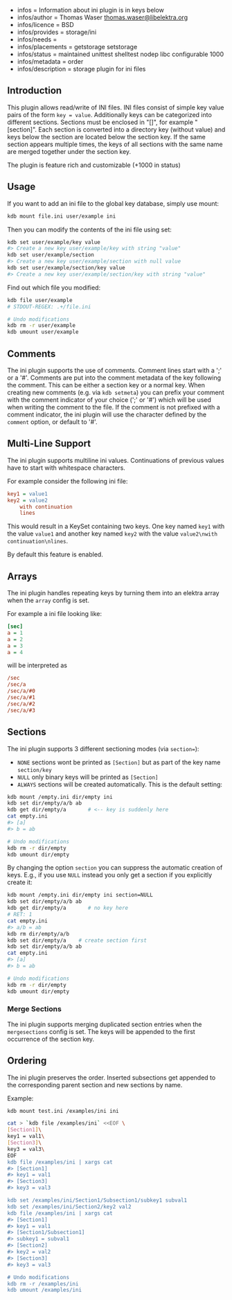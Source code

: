 - infos = Information about ini plugin is in keys below
- infos/author = Thomas Waser <thomas.waser@libelektra.org>
- infos/licence = BSD
- infos/provides = storage/ini
- infos/needs =
- infos/placements = getstorage setstorage
- infos/status = maintained unittest shelltest nodep libc configurable 1000
- infos/metadata = order
- infos/description = storage plugin for ini files

## Introduction

This plugin allows read/write of INI files. INI files consist of simple
key value pairs of the form `key = value`. Additionally keys can be
categorized into different sections. Sections must be enclosed in "[]",
for example "[section]". Each section is converted into a directory key
(without value) and keys below the section are located below the section
key. If the same section appears multiple times, the keys of all sections
with the same name are merged together under the section key.

The plugin is feature rich and customizable (+1000 in status)

## Usage

If you want to add an ini file to the global key database, simply use mount:

```sh
kdb mount file.ini user/example ini
```

Then you can modify the contents of the ini file using set:

```sh
kdb set user/example/key value
#> Create a new key user/example/key with string "value"
kdb set user/example/section
#> Create a new key user/example/section with null value
kdb set user/example/section/key value
#> Create a new key user/example/section/key with string "value"
```

Find out which file you modified:

```sh
kdb file user/example
# STDOUT-REGEX: .+/file.ini

# Undo modifications
kdb rm -r user/example
kdb umount user/example
```

## Comments

The ini plugin supports the use of comments. Comment lines start with
a ';' or a '#'. Comments are put into the comment metadata of the key
following the comment. This can be either a section key or a normal key.
When creating new comments (e.g. via `kdb setmeta`) you can prefix
your comment with the comment indicator of your choice (';' or '#')
which will be used when writing the comment to the file. If the comment
is not prefixed with a comment indicator, the ini plugin will use the
character defined by the `comment` option, or default to '#'.

## Multi-Line Support

The ini plugin supports multiline ini values. Continuations of previous values
have to start with whitespace characters.

For example consider the following ini file:

```ini
key1 = value1
key2 = value2
    with continuation
    lines
```

This would result in a KeySet containing two keys. One key named `key1` with the value `value1` and
another key named `key2` with the value `value2\nwith continuation\nlines`.

By default this feature is enabled.

## Arrays

The ini plugin handles repeating keys by turning them into an elektra array when the `array` config is set.

For example a ini file looking like:

```ini
[sec]
a = 1
a = 2
a = 3
a = 4
```

will be interpreted as

```ini
/sec
/sec/a
/sec/a/#0
/sec/a/#1
/sec/a/#2
/sec/a/#3
```

## Sections

The ini plugin supports 3 different sectioning modes (via `section=`):

- `NONE` sections wont be printed as `[Section]` but as part of the key name `section/key`
- `NULL` only binary keys will be printed as `[Section]`
- `ALWAYS` sections will be created automatically. This is the default setting:

```sh
kdb mount /empty.ini dir/empty ini
kdb set dir/empty/a/b ab
kdb get dir/empty/a       # <-- key is suddenly here
cat empty.ini
#> [a]
#> b = ab

# Undo modifications
kdb rm -r dir/empty
kdb umount dir/empty
```

By changing the option `section` you can suppress the automatic creation of keys.
E.g., if you use `NULL` instead you only get a section if you explicitly create it:

```sh
kdb mount /empty.ini dir/empty ini section=NULL
kdb set dir/empty/a/b ab
kdb get dir/empty/a       # no key here
# RET: 1
cat empty.ini
#> a/b = ab
kdb rm dir/empty/a/b
kdb set dir/empty/a    # create section first
kdb set dir/empty/a/b ab
cat empty.ini
#> [a]
#> b = ab

# Undo modifications
kdb rm -r dir/empty
kdb umount dir/empty
```

### Merge Sections

The ini plugin supports merging duplicated section entries when the `mergesections` config is set.
The keys will be appended to the first occurrence of the section key.

## Ordering

The ini plugin preserves the order.
Inserted subsections get appended to the corresponding parent section and new sections by name.

Example:

```sh
kdb mount test.ini /examples/ini ini

cat > `kdb file /examples/ini` <<EOF \
[Section1]\
key1 = val1\
[Section3]\
key3 = val3\
EOF
kdb file /examples/ini | xargs cat
#> [Section1]
#> key1 = val1
#> [Section3]
#> key3 = val3

kdb set /examples/ini/Section1/Subsection1/subkey1 subval1
kdb set /examples/ini/Section2/key2 val2
kdb file /examples/ini | xargs cat
#> [Section1]
#> key1 = val1
#> [Section1/Subsection1]
#> subkey1 = subval1
#> [Section2]
#> key2 = val2
#> [Section3]
#> key3 = val3

# Undo modifications
kdb rm -r /examples/ini
kdb umount /examples/ini
```

